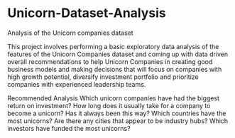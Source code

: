 # Unicorn-Dataset-Analysis
Analysis of the Unicorn companies dataset

This project involves performing a basic exploratory data analysis of the features of the Unicorn Companies dataset and coming up with data driven overall recommendations to help Unicorn Companies in creating good business models and making decisions that will focus on companies with high growth potential, diversify investment portfolio and prioritize companies with experienced leadership teams.

Recommended Analysis
Which unicorn companies have had the biggest return on investment?
How long does it usually take for a company to become a unicorn? Has it always been this way?
Which countries have the most unicorns? Are there any cities that appear to be industry hubs?
Which investors have funded the most unicorns?
